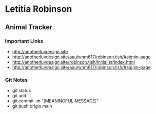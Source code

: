 # Letitia Robinson

## Animal Tracker

### Important Links

- http://anotherluvdesign.site
- http://anotherluvdesign.site/aau/wnm617/robinson.tish/#signin-page
- http://anotherluvdesign.site/robinson.tish/initializr/index.html
- http://anotherluvdesign.site/aau/wnm617/robinson.tish/#signin-page

### Git Notes

- git status
- git add .
- git commit -m "[MEANINGFUL MESSAGE]"
- git push origin main

